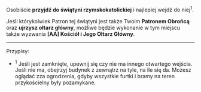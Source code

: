 Osobiście **przyjdź do świątyni rzymskokatolickiej** i najlepiej wejdź do niej<sup>1</sup>. 

Jeśli którykolwiek Patron tej świątyni jest także Twoim **Patronem Obrońcą** oraz **ujrzysz ołtarz główny**, możliwe będzie wykonanie w tym miejscu także wyzwania **[AA] Kościół i Jego Ołtarz Główny**.

---
Przypisy:

- <sup>1</sup> Jeśli jest zamknięte, upewnij się czy nie ma innego otwartego wejścia. Jeśli nie ma, obejrzyj budynek z zewnątrz na tyle, na ile się da. Możesz oglądać zza ogrodzenia, gdyby wszystkie furtki i bramy na teren przykościelny były pozamykane.

